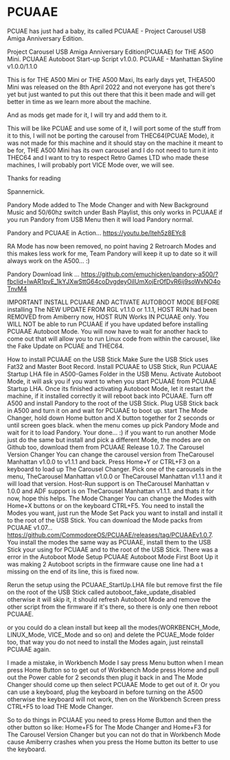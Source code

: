 # PCUAAE
PCUAE has just had a baby, its called PCUAAE - Project Carousel USB Amiga Anniversary Edition.

Project Carousel USB Amiga Anniversary Edition(PCUAAE) for THE A500 Mini. PCUAAE Autoboot Start-up Script v1.0.0. PCUAAE - Manhattan Skyline v1.0.0/1.1.0

This is for THE A500 Mini or THE A500 Maxi, Its early days yet, THEA500 Mini was released on the 8th April 2022 and not everyone has got there's yet but just wanted to put this out there that this it been made and will get better in time as we learn more about the machine.

And as mods get made for it, I will try and add them to it.

This will be like PCUAE and use some of it, I will port some of the stuff from it to this, I will not be porting the carousel from THEC64(PCUAE Mode), it was not made for this machine and it should stay on the machine it meant to be for, THE A500 Mini has its own carousel and I do not need to turn it into THEC64 and I want to try to respect Retro Games LTD who made these machines, I will probably port VICE Mode over, we will see.

Thanks for reading

Spannernick.

Pandory Mode added to The Mode Changer and with New Background Music and 50/60hz switch under Bash Playlist, this only works in PCUAAE if you run Pandory from USB Menu then it will load Pandory normal.

Pandory and PCUAAE in Action... https://youtu.be/lteh5z8EYc8

RA Mode has now been removed, no point having 2 Retroarch Modes and this makes less work for me, Team Pandory will keep it up to date so it will always work on the A500... :)

Pandory Download link ... https://github.com/emuchicken/pandory-a500/?fbclid=IwAR1pvE_1kYJXwSttG64coDvgdeyOiIUmXojErOfDvR6ij9soWvNO4oTnvM4

IMPORTANT
INSTALL PCUAAE AND ACTIVATE AUTOBOOT MODE BEFORE installing The NEW UPDATE FROM RGL v1.1.0 or 1.1.1, HOST RUN had been REMOVED from Amiberry now, HOST RUN Works IN PCUAAE only.
You WILL NOT be able to run PCUAAE if you have updated before installing PCUAAE Autoboot Mode.
You will now have to wait for another hack to come out that will allow you to run Linux code from within the carousel, like the Fake Update on PCUAE and THEC64.

How to install PCUAAE on the USB Stick
Make Sure the USB Stick uses Fat32 and Master Boot Record.
Install PCUAAE to USB Stick,
Run PCUAAE Startup LHA file in A500-Games Folder in the USB Menu.
Activate Autoboot Mode, it will ask you if you want to when you start PCUAAE from PCUAAE Startup LHA.
Once its finished activating Autoboot Mode, let it restart the machine, if it installed correctly it will reboot back into PCUAAE.
Turn off A500 and install Pandory to the root of the USB Stick.
Plug USB Stick back in A500 and turn it on and wait for PCUAAE to boot up.
start The Mode Changer, hold down Home button and X button together for 2 seconds or until screen goes black. when the menu comes up pick Pandory Mode and wait for it to load Pandory.
Your done... :) if you want to run another Mode just do the same but install and pick a different Mode, the modes are on Github too, download them from PCUAAE Release 1.0.7.
The Carousel Version Changer
You can change the carousel version from TheCarousel Manhattan v1.0.0 to v1.1.1 and back.
Press Home+Y or CTRL+F3 on a keyboard to load up The Carousel Changer.
Pick one of the carousels in the menu, TheCarousel Manhattan v1.0.0 or TheCarousel Manhattan v1.1.1 and it will load that version.
Host-Run support is on TheCarousel Manhattan v 1.0.0 and ADF support is on TheCarousel Manhattan v1.1.1.
and thats it for now, hope this helps.
The Mode Changer
You can change the Modes with Home+X buttons or on the keyboard CTRL+F5.
You need to install the Modes you want, just run the Mode Set Pack you want to install and install it to the root of the USB Stick.
You can download the Mode packs from PCUAAE v1.07... https://github.com/CommodoreOS/PCUAAE/releases/tag/PCUAAEv1.0.7.
You install the modes the same way as PCUAAE, install them to the USB Stick your using for PCUAAE and to the root of the USB Stick.
There was a error in the Autoboot Mode Setup PCUAAE Autoboot Mode First Boot Up it was making 2 Autoboot scripts in the firmware cause one line had a t missing on the end of its line, this is fixed now.

Rerun the setup using the PCUAAE_StartUp.LHA file but remove first the file on the root of the USB Stick called autoboot_fake_update_disabled otherwise it will skip it, it should refresh Autoboot Mode and remove the other script from the firmware if it's there, so there is only one then reboot PCUAAE.

or you could do a clean install but keep all the modes(WORKBENCH_Mode, LINUX_Mode, VICE_Mode and so on) and delete the PCUAE_Mode folder too, that way you do not need to install the Modes again, just reinstall PCUAAE again.

I made a mistake, in Workbench Mode I say press Menu button when I mean press Home Button so to get out of Workbench Mode press Home and pull out the Power cable for 2 seconds then plug it back in and The Mode Changer should come up then select PCUAAE Mode to get out of it.
Or you can use a keyboard, plug the keyboard in before turning on the A500 otherwise the keyboard will not work, then on the Workbench Screen press CTRL+F5 to load THE Mode Changer.

So to do things in PCUAAE you need to press Home Button and then the other button so like: Home+F5 for The Mode Changer and Home+F3 for The Carousel Version Changer but you can not do that in Workbench Mode cause Amiberry crashes when you press the Home button its better to use the keyboard.

